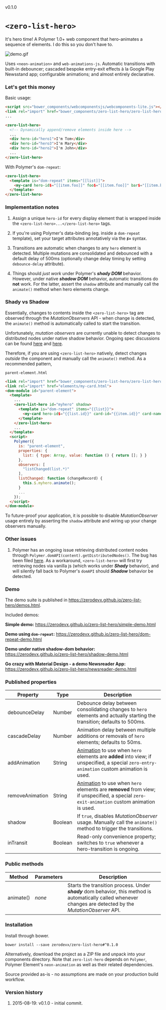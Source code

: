 v0.1.0
# `<zero-list-hero>`

It's hero time! A Polymer 1.0+ web component that hero-animates a sequence of
elements. I do this so you don't have to.

![demo.gif](https://zerodevx.github.io/zero-list-hero/images/demo.gif)

Uses `<neon-animation>` and `web-animations-js`. Automatic transitions with
built-in debouncer; cascaded bespoke entry-exit effects à la Google Play
Newsstand app; configurable animations; and almost entirely declarative.


### Let's get this money

Basic usage:

```html
<script src="bower_components/webcomponentsjs/webcomponents-lite.js"></script>
<link rel="import" href="bower_components/zero-list-hero/zero-list-hero.html">
...

<zero-list-hero>
  <!-- Dynamically append/remove elements inside here -->
  ...
  <div hero-id="hero1">I'm Tom</div>
  <div hero-id="hero3">I'm Mary</div>
  <div hero-id="hero2">I'm John</div>
  ...
</zero-list-hero>
```

With Polymer's `dom-repeat`:

```html
<zero-list-hero>
  <template is="dom-repeat" items="[[list]]">
    <my-card hero-id$="[[item.foo]]" foo$="[[item.foo]]" bar$="[[item.bar]]"></my-card>
  </template>
</zero-list-hero>
```


### Implementation notes

1. Assign a unique `hero-id` for every display element that is wrapped inside
the `<zero-list-hero>...</zero-list-hero>` tags.

2. If you're using Polymer's data-binding (eg. inside a `dom-repeat` template),
set your target attributes annotatively via the ***`$=`*** syntax.

3. Transitions are automatic when changes to any `hero` element is detected.
Multiple mutations are consolidated and debounced with a default delay of 500ms
(optionally change delay timing by setting `debounce-delay` attribute).

3. Things should *just work* under Polymer's ***shady DOM*** behavior. However,
under native ***shadow DOM*** behavior, automatic transitions do **not** work.
For the latter, assert the `shadow` attribute and manually call the `animate()`
method when hero elements change.


### Shady vs Shadow

Essentially, changes to contents inside the `<zero-list-hero>` tag are observed
through the *MutationObservers* API - when change is detected, the `animate()`
method is automatically called to start the transition.

Unfortunately, *mutation observers* are currently unable to detect changes to
distributed nodes under native shadow behavior. Ongoing spec discussions can be
found [here](https://groups.google.com/forum/#!msg/polymer-dev/GMYzuuqlQ7k/2-gxqwJdNpcJ)
and [here](https://bugzilla.mozilla.org/show_bug.cgi?id=1026236).

Therefore, if you are using `<zero-list-hero>` natively, detect changes
*outside* the component and manually call the `animate()` method. As a
recommended pattern,

`parent-element.html`

```html
<link rel="import" href="bower_components/zero-list-hero/zero-list-hero.html">
<link rel="import" href="elements/my-card.html">
<dom-module id="parent-element">
  <template>
    ...
    <zero-list-hero id="myhero" shadow>
      <template is="dom-repeat" items="{{list}}">
        <my-card hero-id$="{{list.id}}" card-id="{{item.id}}" card-name="{{item.name}}"></my-card>
      </template>
    </zero-list-hero>
    ...
  </template>
  <script>
    Polymer({
      is: "parent-element",
      properties: {
        list: { type: Array, value: function () { return []; } }
      },
      observers: [
        "listChanged(list.*)"
      ],
      listChanged: function (changeRecord) {
        this.$.myhero.animate();
      }
      ...
    });
  </script>
</dom-module>

```

To future-proof your application, it is possible to disable *MutationObserver* 
usage entirely by asserting the `shadow` attribute and wiring up your change 
observers manually.


### Other issues

1. Polymer has an ongoing issue retrieving distributed content nodes through
`Polymer.domAPI(content).getDistributedNodes()`. The bug has been filed
[here](https://github.com/Polymer/polymer/issues/2283). As a workaround,
`<zero-list-hero>` will first try retrieving nodes via vanilla js (which works
under ***Shady*** behavior), and will silently fall back to Polymer's `domAPI`
should ***Shadow*** behavior be detected.


### Demo

The demo suite is published in https://zerodevx.github.io/zero-list-hero/demos.html.

Included demos:

**Simple demo:** https://zerodevx.github.io/zero-list-hero/simple-demo.html

**Demo using `dom-repeat`:** https://zerodevx.github.io/zero-list-hero/dom-repeat-demo.html

**Demo under native shadow-dom behavior:** https://zerodevx.github.io/zero-list-hero/shadow-demo.html

**Go crazy with Material Design - a demo Newsreader App:** https://zerodevx.github.io/zero-list-hero/newsreader-demo.html


### Published properties

| Property        | Type    | Description |
|-----------------|---------|-------------|
| debounceDelay   | Number  | Debounce delay between consolidating changes to `hero` elements and actually starting the transition; defaults to 500ms. |
| cascadeDelay    | Number  | Animation delay between multiple additions or removals of `hero` elements; defaults to 50ms. |
| addAnimation    | String  | [Animation](https://github.com/PolymerElements/neon-animation/tree/master/animations) to use when `hero` elements are **added** into view; if unspecified, a special `zero-entry-animation` custom animation is used. |
| removeAnimation | String  | [Animation](https://github.com/PolymerElements/neon-animation/tree/master/animations) to use when `hero` elements are **removed** from view; if unspecified, a special `zero-exit-animation` custom animation is used. |
| shadow          | Boolean | If `true`, disables *MutationObserver* usage. Manually call the `animate()` method to trigger the transitions. |
| inTransit       | Boolean | Read-only convenience property; switches to `true` whenever a hero-transition is ongoing. |


### Public methods

| Method    | Parameters | Description |
|-----------|------------|-------------|
| animate() | *none*     | Starts the transition process. Under ***shady*** dom behavior, this method is automatically called whenever changes are detected by the *MutationObserver* API. |


### Installation

Install through bower.

    bower install --save zerodevx/zero-list-hero#^0.1.0

Alternatively, download the project as a ZIP file and unpack into your
components directory. Note that `zero-list-hero` depends on `Polymer`, Polymer
Element's `neon-animation` as well as their related dependencies.

Source provided as-is - no assumptions are made on your production build
workflow.


### Version history

1. 2015-08-19: v0.1.0 - initial commit.


